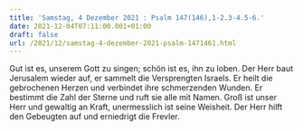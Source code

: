 ```yaml
---
title: 'Samstag, 4 Dezember 2021 : Psalm 147(146),1-2.3-4.5-6.'
date: 2021-12-04T07:11:00.001+01:00
draft: false
url: /2021/12/samstag-4-dezember-2021-psalm-1471461.html
---
```


Gut ist es, unserem Gott zu singen; schön ist es, ihn zu loben. Der Herr baut Jerusalem wieder auf, er sammelt die Versprengten Israels. Er heilt die gebrochenen Herzen und verbindet ihre schmerzenden Wunden. Er bestimmt die Zahl der Sterne und ruft sie alle mit Namen. Groß ist unser Herr und gewaltig an Kraft, unermesslich ist seine Weisheit. Der Herr hilft den Gebeugten auf und erniedrigt die Frevler.